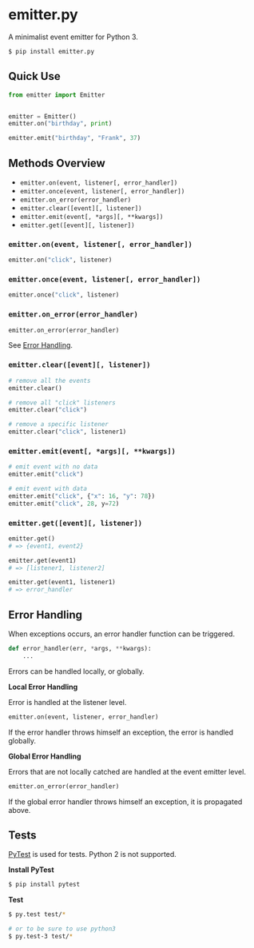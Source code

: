 # emitter.py

A minimalist event emitter for Python 3.

```sh
$ pip install emitter.py
```


## Quick Use

```python
from emitter import Emitter


emitter = Emitter()
emitter.on("birthday", print)

emitter.emit("birthday", "Frank", 37)
```


## Methods Overview

* `emitter.on(event, listener[, error_handler])`
* `emitter.once(event, listener[, error_handler])`
* `emitter.on_error(error_handler)`
* `emitter.clear([event][, listener])`
* `emitter.emit(event[, *args][, **kwargs])`
* `emitter.get([event][, listener])`

### `emitter.on(event, listener[, error_handler])`

```python
emitter.on("click", listener)
```

### `emitter.once(event, listener[, error_handler])`

```python
emitter.once("click", listener)
```

### `emitter.on_error(error_handler)`

```python
emitter.on_error(error_handler)
```

See [Error Handling][error-handling].

### `emitter.clear([event][, listener])`

```python
# remove all the events
emitter.clear()

# remove all "click" listeners
emitter.clear("click")

# remove a specific listener
emitter.clear("click", listener1)
```

### `emitter.emit(event[, *args][, **kwargs])`

```python
# emit event with no data
emitter.emit("click")

# emit event with data
emitter.emit("click", {"x": 16, "y": 78})
emitter.emit("click", 28, y=72)
```

### `emitter.get([event][, listener])`

```python
emitter.get()
# => {event1, event2}

emitter.get(event1)
# => [listener1, listener2]

emitter.get(event1, listener1)
# => error_handler
```


## Error Handling

When exceptions occurs, an error handler function can be triggered.

```python
def error_handler(err, *args, **kwargs):
    ...
```

Errors can be handled locally, or globally.

**Local Error Handling**

Error is handled at the listener level.

```python
emitter.on(event, listener, error_handler)
```

If the error handler throws himself an exception, the error is handled globally.

**Global Error Handling**

Errors that are not locally catched are handled at the event emitter level.

```python
emitter.on_error(error_handler)
```

If the global error handler throws himself an exception, it is propagated above.


## Tests

[PyTest][pytest] is used for tests. Python 2 is not supported.

**Install PyTest**

```sh
$ pip install pytest
```

**Test**

```sh
$ py.test test/*

# or to be sure to use python3
$ py.test-3 test/*
```


[error-handling]: #error-handling
[pytest]: http://pytest.org/

